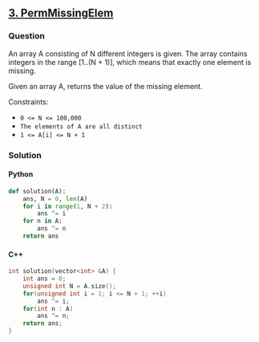 ## **[3. PermMissingElem](https://app.codility.com/programmers/lessons/3-time_complexity/perm_missing_elem/)**

### Question
An array A consisting of N different integers is given. The array contains integers in the range [1..(N + 1)], which means that exactly one element is missing.

Given an array A, returns the value of the missing element.

Constraints:
- `0 <= N <= 100,000`
- `The elements of A are all distinct`
- `1 <= A[i] <= N + 1`

### Solution

#### Python
```python
def solution(A):
    ans, N = 0, len(A)
    for i in range(1, N + 2):
        ans ^= i
    for n in A:
        ans ^= n
    return ans 
```

#### C++
```cpp
int solution(vector<int> &A) {
    int ans = 0;
    unsigned int N = A.size();
    for(unsigned int i = 1; i <= N + 1; ++i)
        ans ^= i;
    for(int n : A)
        ans ^= n;
    return ans;
}    
```
